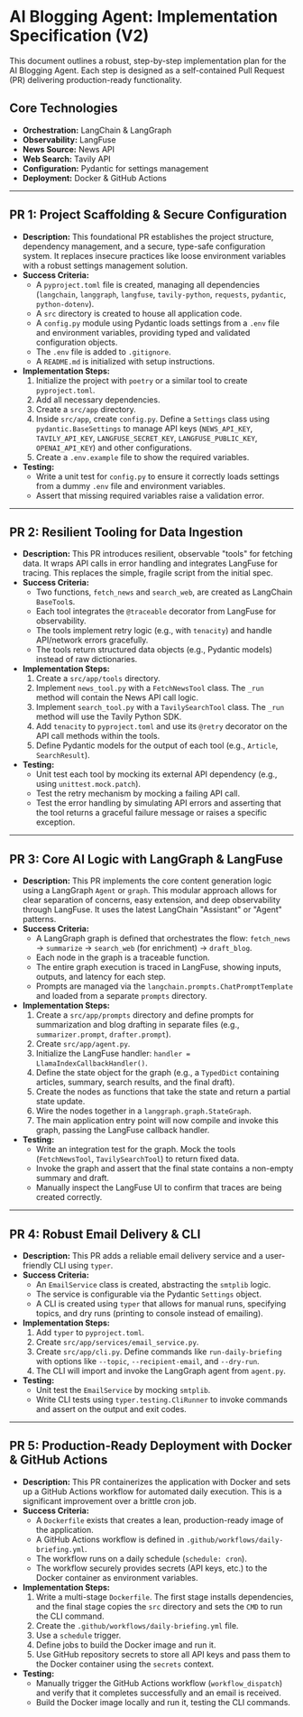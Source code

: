 # AI Blogging Agent: Implementation Specification (V2)

This document outlines a robust, step-by-step implementation plan for the AI Blogging Agent. Each step is designed as a self-contained Pull Request (PR) delivering production-ready functionality.

## Core Technologies

*   **Orchestration:** LangChain & LangGraph
*   **Observability:** LangFuse
*   **News Source:** News API
*   **Web Search:** Tavily API
*   **Configuration:** Pydantic for settings management
*   **Deployment:** Docker & GitHub Actions

---

## PR 1: Project Scaffolding & Secure Configuration

*   **Description:** This foundational PR establishes the project structure, dependency management, and a secure, type-safe configuration system. It replaces insecure practices like loose environment variables with a robust settings management solution.
*   **Success Criteria:**
    *   A `pyproject.toml` file is created, managing all dependencies (`langchain`, `langgraph`, `langfuse`, `tavily-python`, `requests`, `pydantic`, `python-dotenv`).
    *   A `src` directory is created to house all application code.
    *   A `config.py` module using Pydantic loads settings from a `.env` file and environment variables, providing typed and validated configuration objects.
    *   The `.env` file is added to `.gitignore`.
    *   A `README.md` is initialized with setup instructions.
*   **Implementation Steps:**
    1.  Initialize the project with `poetry` or a similar tool to create `pyproject.toml`.
    2.  Add all necessary dependencies.
    3.  Create a `src/app` directory.
    4.  Inside `src/app`, create `config.py`. Define a `Settings` class using `pydantic.BaseSettings` to manage API keys (`NEWS_API_KEY`, `TAVILY_API_KEY`, `LANGFUSE_SECRET_KEY`, `LANGFUSE_PUBLIC_KEY`, `OPENAI_API_KEY`) and other configurations.
    5.  Create a `.env.example` file to show the required variables.
*   **Testing:**
    *   Write a unit test for `config.py` to ensure it correctly loads settings from a dummy `.env` file and environment variables.
    *   Assert that missing required variables raise a validation error.

---

## PR 2: Resilient Tooling for Data Ingestion

*   **Description:** This PR introduces resilient, observable "tools" for fetching data. It wraps API calls in error handling and integrates LangFuse for tracing. This replaces the simple, fragile script from the initial spec.
*   **Success Criteria:**
    *   Two functions, `fetch_news` and `search_web`, are created as LangChain `BaseTool`s.
    *   Each tool integrates the `@traceable` decorator from LangFuse for observability.
    *   The tools implement retry logic (e.g., with `tenacity`) and handle API/network errors gracefully.
    *   The tools return structured data objects (e.g., Pydantic models) instead of raw dictionaries.
*   **Implementation Steps:**
    1.  Create a `src/app/tools` directory.
    2.  Implement `news_tool.py` with a `FetchNewsTool` class. The `_run` method will contain the News API call logic.
    3.  Implement `search_tool.py` with a `TavilySearchTool` class. The `_run` method will use the Tavily Python SDK.
    4.  Add `tenacity` to `pyproject.toml` and use its `@retry` decorator on the API call methods within the tools.
    5.  Define Pydantic models for the output of each tool (e.g., `Article`, `SearchResult`).
*   **Testing:**
    *   Unit test each tool by mocking its external API dependency (e.g., using `unittest.mock.patch`).
    *   Test the retry mechanism by mocking a failing API call.
    *   Test the error handling by simulating API errors and asserting that the tool returns a graceful failure message or raises a specific exception.

---

## PR 3: Core AI Logic with LangGraph & LangFuse

*   **Description:** This PR implements the core content generation logic using a LangGraph `Agent` or `graph`. This modular approach allows for clear separation of concerns, easy extension, and deep observability through LangFuse. It uses the latest LangChain "Assistant" or "Agent" patterns.
*   **Success Criteria:**
    *   A LangGraph graph is defined that orchestrates the flow: `fetch_news` -> `summarize` -> `search_web` (for enrichment) -> `draft_blog`.
    *   Each node in the graph is a traceable function.
    *   The entire graph execution is traced in LangFuse, showing inputs, outputs, and latency for each step.
    *   Prompts are managed via the `langchain.prompts.ChatPromptTemplate` and loaded from a separate `prompts` directory.
*   **Implementation Steps:**
    1.  Create a `src/app/prompts` directory and define prompts for summarization and blog drafting in separate files (e.g., `summarizer.prompt`, `drafter.prompt`).
    2.  Create `src/app/agent.py`.
    3.  Initialize the LangFuse handler: `handler = LlamaIndexCallbackHandler()`.
    4.  Define the state object for the graph (e.g., a `TypedDict` containing articles, summary, search results, and the final draft).
    5.  Create the nodes as functions that take the state and return a partial state update.
    6.  Wire the nodes together in a `langgraph.graph.StateGraph`.
    7.  The main application entry point will now compile and invoke this graph, passing the LangFuse callback handler.
*   **Testing:**
    *   Write an integration test for the graph. Mock the tools (`FetchNewsTool`, `TavilySearchTool`) to return fixed data.
    *   Invoke the graph and assert that the final state contains a non-empty summary and draft.
    *   Manually inspect the LangFuse UI to confirm that traces are being created correctly.

---

## PR 4: Robust Email Delivery & CLI

*   **Description:** This PR adds a reliable email delivery service and a user-friendly CLI using `typer`.
*   **Success Criteria:**
    *   An `EmailService` class is created, abstracting the `smtplib` logic.
    *   The service is configurable via the Pydantic `Settings` object.
    *   A CLI is created using `typer` that allows for manual runs, specifying topics, and dry runs (printing to console instead of emailing).
*   **Implementation Steps:**
    1.  Add `typer` to `pyproject.toml`.
    2.  Create `src/app/services/email_service.py`.
    3.  Create `src/app/cli.py`. Define commands like `run-daily-briefing` with options like `--topic`, `--recipient-email`, and `--dry-run`.
    4.  The CLI will import and invoke the LangGraph agent from `agent.py`.
*   **Testing:**
    *   Unit test the `EmailService` by mocking `smtplib`.
    *   Write CLI tests using `typer.testing.CliRunner` to invoke commands and assert on the output and exit codes.

---

## PR 5: Production-Ready Deployment with Docker & GitHub Actions

*   **Description:** This PR containerizes the application with Docker and sets up a GitHub Actions workflow for automated daily execution. This is a significant improvement over a brittle cron job.
*   **Success Criteria:**
    *   A `Dockerfile` exists that creates a lean, production-ready image of the application.
    *   A GitHub Actions workflow is defined in `.github/workflows/daily-briefing.yml`.
    *   The workflow runs on a daily schedule (`schedule: cron`).
    *   The workflow securely provides secrets (API keys, etc.) to the Docker container as environment variables.
*   **Implementation Steps:**
    1.  Write a multi-stage `Dockerfile`. The first stage installs dependencies, and the final stage copies the `src` directory and sets the `CMD` to run the CLI command.
    2.  Create the `.github/workflows/daily-briefing.yml` file.
    3.  Use a `schedule` trigger.
    4.  Define jobs to build the Docker image and run it.
    5.  Use GitHub repository secrets to store all API keys and pass them to the Docker container using the `secrets` context.
*   **Testing:**
    *   Manually trigger the GitHub Actions workflow (`workflow_dispatch`) and verify that it completes successfully and an email is received.
    *   Build the Docker image locally and run it, testing the CLI commands.